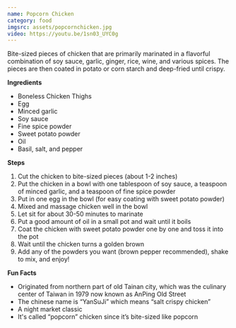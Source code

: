 ```yaml
---
name: Popcorn Chicken
category: food
imgsrc: assets/popcornchicken.jpg
video: https://youtu.be/1sn03_UYC0g
---
```


Bite-sized pieces of chicken that are primarily marinated in a flavorful combination of soy sauce, garlic, ginger, rice, wine, and various spices. The pieces are then coated in potato or corn starch and deep-fried until crispy.

**Ingredients**
- Boneless Chicken Thighs
- Egg
- Minced garlic
- Soy sauce
- Fine spice powder
- Sweet potato powder
- Oil
- Basil, salt, and pepper

**Steps**
1. Cut the chicken to bite-sized pieces (about 1-2 inches)
2. Put the chicken in a bowl with one tablespoon of soy sauce, a teaspoon of minced garlic, and a teaspoon of fine spice powder
3. Put in one egg in the bowl (for easy coating with sweet potato powder)
4. Mixed and massage chicken well in the bowl
5. Let sit for about 30-50 minutes to marinate
6. Put a good amount of oil in a small pot and wait until it boils
7. Coat the chicken with sweet potato powder one by one and toss it into the pot
8. Wait until the chicken turns a golden brown
9. Add any of the powders you want (brown pepper recommended), shake to mix, and enjoy!

**Fun Facts**
- Originated from northern part of old Tainan city, which was the culinary center of Taiwan in 1979 now known as AnPing Old Street
- The chinese name is “YanSuJi” which means “salt crispy chicken”
- A night market classic
- It's called “popcorn” chicken since it’s bite-sized like popcorn
